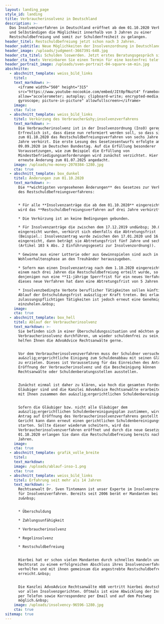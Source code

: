 ```yaml
---
layout: landing_page
style_id: landing
title: Verbraucherinsolvenz in Deutschland
description: >-
  Das Insolvenzverfahren in Deutschland eröffnet ab dem 01.10.2020 Verbrauchern
  und Selbständigen die Möglichkeit innerhalb von 3 Jahren zu einer
  Restschuldbefreiung und somit zur Schuldenfreiheit zu gelangen.
header_titel: Restschuldbefreiung jetzt schon nach 3 Jahren.
header_subtitle: Neue Möglichkeiten der Insolvenzordnung in Deutschland nutzen.
header_image: /uploads/judgment-3667391-640.jpg
header_cta_titel: Schulden loswerden. Jetzt erstes Beratungsgespräch sichern.
header_cta_text: Vereinbaren Sie einen Termin für eine kostenfrei telefonische Erstberatung.
header_portrait_image: /uploads/sven-portrait-04-square-sm-min.jpg
abschnitte:
  - abschnitt_template: weiss_bild_links
    titel:
    text_markdown: >-
      <iframe width="560" height="315"
      src="https://www.youtube-nocookie.com/embed/JIt0pfNuzt4" frameborder="0"
      allow="accelerometer; autoplay; clipboard-write; encrypted-media;
      gyroscope; picture-in-picture" allowfullscreen></iframe>
    image:
    cta: false
  - abschnitt_template: weiss_bild_links
    titel: Verkürzung des Verbraucher&shy;insolvenzverfahrens
    text_markdown: >-
      Die Verbraucherinsolvenz ist in der Insolvenzordnung (InsO) geregelt.
      Erfreulich ist, dass diese nun reformiert werden soll, so dass sich schon
      zum 01.10.2020 das Restschuldbefreiungsverfahren von sechs Jahre auf drei
      Jahre verkürzt. Die erste Lesung des Gesetzesentwurfs erfolgte am
      09.09.2020 im Deutschen Bundestag. Auf die Erfüllung besonderer
      Voraussetzungen, wie zum Beispiel die Erfüllung von
      Mindestbefriedigungsanforderungen wird zunächst verzichtet. Hier ist eine
      erneute Änderung zum 01.07.2025 angedacht.
    image: /uploads/no-money-2070384-1280.jpg
    cta: true
  - abschnitt_template: box_dunkel
    titel: Änderungen zum 01.10.2020
    text_markdown: >-
      Die **wichtigsten vorgesehenen Änderungen** des Gesetzes zur Verkürzung
      des Restschuldbefreiungsverfahrens:


      * Für alle **Insolvenzanträge die ab dem 01.10.2020** eingereicht werden,
      wird das **Restschuldbefreiungsverfahren auf drei Jahre verkürzt**.

      * Die Verkürzung ist an keine Bedingungen gebunden.

      * Für Insolvenzanträge die zwischen dem 17.12.2019 und&nbsp; 30.09.2020
      eingereicht wurden, verkürzt sich ebenfalls die Abtretungsfrist
      (Beispiel.: Insolvenzantrag wurde zwischen den 17.01.2020 und 16.02.2020
      eingereicht, dann beträgt sie Abtretungsfrist fünf Jahre und sechs Monate
      (Artikel 103 k Abs. 2 Einführungsgesetz zur Insolvenzordnung)).

      * Gewinne aus einer Lotterie oder aus Gewinnspielen sind auch in der
      Wohlverhaltensphase an den Treuhänder herauszugeben.

      * Sofern man einen Insolvenzantrag nach dem 1.10.2020 eingereicht hat und
      einem nach drei Jahren die Restschuldbefreiung erteilt wurde, so gilt für
      denjenigen nun eine **11-jährige Sperrfrist für ein neues Verfahren** und
      dieses neue Verfahren hat dann eine Abtretungsfrist von 5 Jahren.

      * Insolvenzbedingte Verbote beruflicher Tätigkeiten sollen künftig mit
      Ablauf der Entschuldungsfrist au&szlig;er Kraft treten. Bei erlaubnis- und
      zulassungspflichtigen Tätigkeiten ist jedoch erneut eine Genehmigung dafür
      einzuholen.&nbsp;
    image:
    cta: true
  - abschnitt_template: box_hell
    titel: Ablauf der Verbraucherinsolvenz
    text_markdown: >-
      Sie befinden sich in einer Überschuldungssituation und möchten gern eine
      Verbraucherinsolvenz durchführen, um wieder schuldenfrei zu sein, dann
      helfen Ihnen die AdvoAdvice Rechtsanwälte gerne.


      Vor dem Verbraucherinsolvenzverfahren muss der Schuldner versuchen, eine
      au&szlig;ergerichtliche Einigung zum Schuldenabbau mit seinen Gläubigern
      zu erzielen. Dieses ist Voraussetzung für das Einreichen des Antrages auf
      Eröffnung der Verbraucherinsolvenz und die Bescheinigung können
      Rechtsanwälte oder Schuldenberatungsstellen ausstellen.


      Zunächst einmal ist daher zu klären, wie hoch die gesamten Forderungen der
      Gläubiger sind und die Kanzlei AdvoAdvice Rechtsanwälte erarbeitet dann
      mit Ihnen zusammen den au&szlig;ergerichtlichen Schuldenbereinigungsplan.


      Sofern die Gläubiger bzw. nicht alle Gläubiger dem
      au&szlig;ergerichtlichen Schuldenbereinigungsplan zustimmen, wird dann der
      Antrag auf Eröffnung des Verbraucherinsolvenzverfahrens gestellt. Das
      Gericht kann dann erneut einen gerichtlichen Schuldenbereinigungsversuch
      starten. Sollte dieser wiederum scheitern, wird das
      Verbraucherinsolvenzverfahren eröffnet und durch die neue Gesetzgebung zum
      01.10.2020 erlangen Sie dann die Restschuldbefreiung bereits nach drei
      Jahren.
    image:
    cta: true
  - abschnitt_template: grafik_volle_breite
    titel:
    text_markdown:
    image: /uploads/ablauf-inso-1.png
    cta: true
  - abschnitt_template: weiss_bild_links
    titel: Erfahrung seit mehr als 14 Jahren
    text_markdown: >-
      Rechtsanwalt Dr. Sven Tintemann ist unser Experte im Insolvenzrecht und
      für Insolvenzverfahren. Bereits seit 2006 berät er Mandanten bei Fragen
      zu&nbsp;


      * Überschuldung

      * Zahlungsunfähigkeit

      * Verbraucherinsolvenz

      * Regelinsolvenz

      * Restschuldbefreiung


      Hierbei hat er schon vielen Mandanten durch schnelles Handeln und klaren
      Rechtsrat zu einem erfolgreichen Abschluss ihres Insolvenzverfahrens
      verholfen und mit ihnen gemeinsam die angestrebte Restschuldbefreiung
      erreicht.&nbsp;


      Die Kanzlei AdvoAdvice Rechtsanwälte mbB vertritt hierbei deutschlandweit
      vor allen Insolvenzgerichten. Oftmals ist eine Abwicklung der Insolvenz
      per Telefon sowie Korrespondenz per Email und auf dem Postweg
      möglich.&nbsp;
    image: /uploads/insolvency-96596-1280.jpg
    cta: true
sitemap: true
---
```

